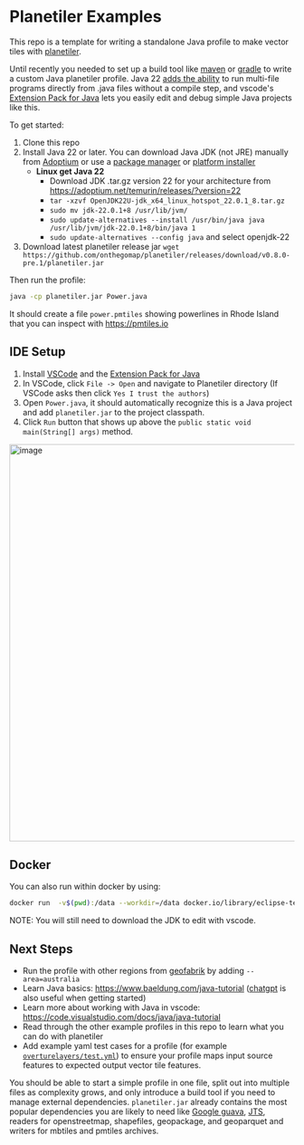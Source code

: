 # Planetiler Examples

This repo is a template for writing a standalone Java profile to make vector tiles with [planetiler](https://github.com/onthegomap/planetiler).

Until recently you needed to set up a build tool like [maven](https://maven.apache.org/) or [gradle](https://gradle.org/) to write a custom Java planetiler profile. Java 22 [adds the ability](https://openjdk.org/jeps/458) to run multi-file programs directly from .java files without a compile step, and vscode's [Extension Pack for Java](https://marketplace.visualstudio.com/items?itemName=vscjava.vscode-java-pack) lets you easily edit and debug simple Java projects like this.

To get started:

1. Clone this repo
1. Install Java 22 or later. You can download Java JDK (not JRE) manually from [Adoptium](https://adoptium.net) or use a [package manager](https://adoptium.net/installation/) or [platform installer](https://adoptium.net/installation/#_installers)
   - **Linux get Java 22**
     - Download JDK .tar.gz version 22 for your architecture from https://adoptium.net/temurin/releases/?version=22
     - `tar -xzvf OpenJDK22U-jdk_x64_linux_hotspot_22.0.1_8.tar.gz`
     - `sudo mv jdk-22.0.1+8 /usr/lib/jvm/`
     - `sudo update-alternatives --install /usr/bin/java java /usr/lib/jvm/jdk-22.0.1+8/bin/java 1`
     - `sudo update-alternatives --config java` and select openjdk-22
1. Download latest planetiler release jar `wget https://github.com/onthegomap/planetiler/releases/download/v0.8.0-pre.1/planetiler.jar`

Then run the profile:

```bash
java -cp planetiler.jar Power.java
```

It should create a file `power.pmtiles` showing powerlines in Rhode Island that you can inspect with https://pmtiles.io

## IDE Setup

1. Install [VSCode](https://code.visualstudio.com/download) and the [Extension Pack for Java](https://marketplace.visualstudio.com/items?itemName=vscjava.vscode-java-pack)
1. In VSCode, click `File -> Open` and navigate to Planetiler directory (If VSCode asks then click `Yes I trust the authors`)
1. Open `Power.java`, it should automatically recognize this is a Java project and add `planetiler.jar` to the project classpath.
1. Click `Run` button that shows up above the `public static void main(String[] args)` method.

<img width="702" alt="image" src="https://github.com/onthegomap/planetiler-example/assets/1480504/43f5a03d-54ed-4bf0-8ca2-89c50486b9a0">

## Docker

You can also run within docker by using:

```bash
docker run  -v$(pwd):/data --workdir=/data docker.io/library/eclipse-temurin:22-jdk java -cp planetiler.jar Power.java
```

NOTE: You will still need to download the JDK to edit with vscode.

## Next Steps

- Run the profile with other regions from [geofabrik](https://download.geofabrik.de/) by adding `--area=australia`
- Learn Java basics: https://www.baeldung.com/java-tutorial ([chatgpt](https://chat.openai.com/) is also useful when getting started)
- Learn more about working with Java in vscode: https://code.visualstudio.com/docs/java/java-tutorial
- Read through the other example profiles in this repo to learn what you can do with planetiler
- Add example yaml test cases for a profile (for example [`overturelayers/test.yml`](./overturelayers/tests.yml)) to ensure your profile maps input source features to expected output vector tile features.

You should be able to start a simple profile in one file, split out into multiple files as complexity grows, and only introduce a build tool if you need to manage external dependencies. `planetiler.jar` already contains the most popular dependencies you are likely to need like [Google guava](https://github.com/google/guava), [JTS](https://github.com/locationtech/jts), readers for openstreetmap, shapefiles, geopackage, and geoparquet and writers for mbtiles and pmtiles archives.
